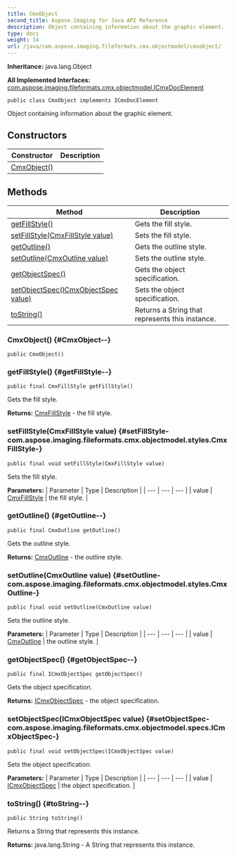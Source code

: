 ```yaml
---
title: CmxObject
second_title: Aspose.Imaging for Java API Reference
description: Object containing information about the graphic element.
type: docs
weight: 14
url: /java/com.aspose.imaging.fileformats.cmx.objectmodel/cmxobject/
---
```

**Inheritance:**
java.lang.Object

**All Implemented Interfaces:**
[com.aspose.imaging.fileformats.cmx.objectmodel.ICmxDocElement](../../com.aspose.imaging.fileformats.cmx.objectmodel/icmxdocelement)
```
public class CmxObject implements ICmxDocElement
```

Object containing information about the graphic element.
## Constructors

| Constructor | Description |
| --- | --- |
| [CmxObject()](#CmxObject--) |  |
## Methods

| Method | Description |
| --- | --- |
| [getFillStyle()](#getFillStyle--) | Gets the fill style. |
| [setFillStyle(CmxFillStyle value)](#setFillStyle-com.aspose.imaging.fileformats.cmx.objectmodel.styles.CmxFillStyle-) | Sets the fill style. |
| [getOutline()](#getOutline--) | Gets the outline style. |
| [setOutline(CmxOutline value)](#setOutline-com.aspose.imaging.fileformats.cmx.objectmodel.styles.CmxOutline-) | Sets the outline style. |
| [getObjectSpec()](#getObjectSpec--) | Gets the object specification. |
| [setObjectSpec(ICmxObjectSpec value)](#setObjectSpec-com.aspose.imaging.fileformats.cmx.objectmodel.specs.ICmxObjectSpec-) | Sets the object specification. |
| [toString()](#toString--) | Returns a String that represents this instance. |
### CmxObject() {#CmxObject--}
```
public CmxObject()
```


### getFillStyle() {#getFillStyle--}
```
public final CmxFillStyle getFillStyle()
```


Gets the fill style.

**Returns:**
[CmxFillStyle](../../com.aspose.imaging.fileformats.cmx.objectmodel.styles/cmxfillstyle) - the fill style.
### setFillStyle(CmxFillStyle value) {#setFillStyle-com.aspose.imaging.fileformats.cmx.objectmodel.styles.CmxFillStyle-}
```
public final void setFillStyle(CmxFillStyle value)
```


Sets the fill style.

**Parameters:**
| Parameter | Type | Description |
| --- | --- | --- |
| value | [CmxFillStyle](../../com.aspose.imaging.fileformats.cmx.objectmodel.styles/cmxfillstyle) | the fill style. |

### getOutline() {#getOutline--}
```
public final CmxOutline getOutline()
```


Gets the outline style.

**Returns:**
[CmxOutline](../../com.aspose.imaging.fileformats.cmx.objectmodel.styles/cmxoutline) - the outline style.
### setOutline(CmxOutline value) {#setOutline-com.aspose.imaging.fileformats.cmx.objectmodel.styles.CmxOutline-}
```
public final void setOutline(CmxOutline value)
```


Sets the outline style.

**Parameters:**
| Parameter | Type | Description |
| --- | --- | --- |
| value | [CmxOutline](../../com.aspose.imaging.fileformats.cmx.objectmodel.styles/cmxoutline) | the outline style. |

### getObjectSpec() {#getObjectSpec--}
```
public final ICmxObjectSpec getObjectSpec()
```


Gets the object specification.

**Returns:**
[ICmxObjectSpec](../../com.aspose.imaging.fileformats.cmx.objectmodel.specs/icmxobjectspec) - the object specification.
### setObjectSpec(ICmxObjectSpec value) {#setObjectSpec-com.aspose.imaging.fileformats.cmx.objectmodel.specs.ICmxObjectSpec-}
```
public final void setObjectSpec(ICmxObjectSpec value)
```


Sets the object specification.

**Parameters:**
| Parameter | Type | Description |
| --- | --- | --- |
| value | [ICmxObjectSpec](../../com.aspose.imaging.fileformats.cmx.objectmodel.specs/icmxobjectspec) | the object specification. |

### toString() {#toString--}
```
public String toString()
```


Returns a String that represents this instance.

**Returns:**
java.lang.String - A String that represents this instance.
